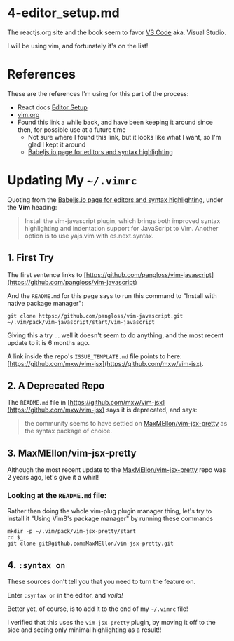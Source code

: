 
# 4-editor_setup.md

The reactjs.org site and the book seem to favor [VS Code](https://code.visualstudio.com/) aka. Visual Studio.

I will be using vim, and fortunately it's on the list!

# References

These are the references I'm using for this part of the process:

- React docs [Editor Setup](https://beta.reactjs.org/learn/editor-setup)
- [vim.org](https://www.vim.org/)
- Found this link a while back, and have been keeping it around since then, for possible use at a future time
  - Not sure where I found this link, but it looks like what I want, so I'm glad I kept it around
  - [Babeljs.io page for editors and syntax highlighting](https://babeljs.io/docs/editors)

# Updating My `~/.vimrc`

Quoting from the [Babeljs.io page for editors and syntax highlighting](https://babeljs.io/docs/editors),
under the **Vim** heading:

> Install the vim-javascript plugin, which brings both improved syntax highlighting and indentation support for JavaScript to Vim.
> Another option is to use yajs.vim with es.next.syntax.

## 1. First Try

The first sentence links to
[https://github.com/pangloss/vim-javascript](https://github.com/pangloss/vim-javascript)

And the `README.md` for this page says to run this command to "Install with native package manager":

```
git clone https://github.com/pangloss/vim-javascript.git ~/.vim/pack/vim-javascript/start/vim-javascript
```

Giving this a try ... well it doesn't seem to do anything, and the most recent update to it is 6 months ago.

A link inside the repo's `ISSUE_TEMPLATE.md` file points to here:
[https://github.com/mxw/vim-jsx](https://github.com/mxw/vim-jsx).

## 2. A Deprecated Repo

The `README.md` file in [https://github.com/mxw/vim-jsx](https://github.com/mxw/vim-jsx)
says it is deprecated, and says:

> the community seems to have settled on
> [MaxMEllon/vim-jsx-pretty](https://github.com/MaxMEllon/vim-jsx-pretty)
> as the syntax package of choice.

## 3. MaxMEllon/vim-jsx-pretty

Although the most recent update to the
[MaxMEllon/vim-jsx-pretty](https://github.com/MaxMEllon/vim-jsx-pretty)
repo was 2 years ago, let's give it a whirl!

### Looking at the `README.md` file:

Rather than doing the whole vim-plug plugin manager thing, let's try to install it
"Using Vim8's package manager" by running these commands

```
mkdir -p ~/.vim/pack/vim-jsx-pretty/start
cd $_
git clone git@github.com:MaxMEllon/vim-jsx-pretty.git
```

## 4. `:syntax on`

These sources don't tell you that you need to turn the feature on.

Enter `:syntax on` in the editor, and *voila!*

Better yet, of course, is to add it to the end of my `~/.vimrc` file!

I verified that this uses the `vim-jsx-pretty` plugin, by moving it off to the side and seeing
only minimal highlighting as a result!!

